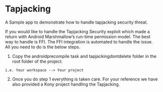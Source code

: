   # Tapjacking
  A Sample app to demonstrate how to handle tapjacking security threat.

  If you would like to handle the Tapjacking Security exploit which made a return with Android Marshmallow’s run-time permission model.
  The best way to handle is FFI. The FFI integration is automated to handle the issue.
  All you need to do is the below steps.
  1) Copy the androidprecompile task and tapjackingdontdelete folder in the root folder of the project.

    i.e. Your workspace --> Your project 
  
  2) Once you do step 1 everything is taken care. 
  For your reference we have also provided a Kony project handling the Tapjacking.
